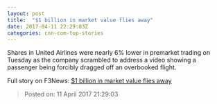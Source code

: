 ```yaml
---
layout: post
title:  "$1 billion in market value flies away"
date: 2017-04-11 22:29:03Z
categories: cnn-com-top-stories
---
```


Shares in United Airlines were nearly 6% lower in premarket trading on Tuesday as the company scrambled to address a video showing a passenger being forcibly dragged off an overbooked flight.


Full story on F3News: [$1 billion in market value flies away](http://www.f3nws.com/n/2VDDKB)

> Posted on: 11 April 2017 21:29:03
